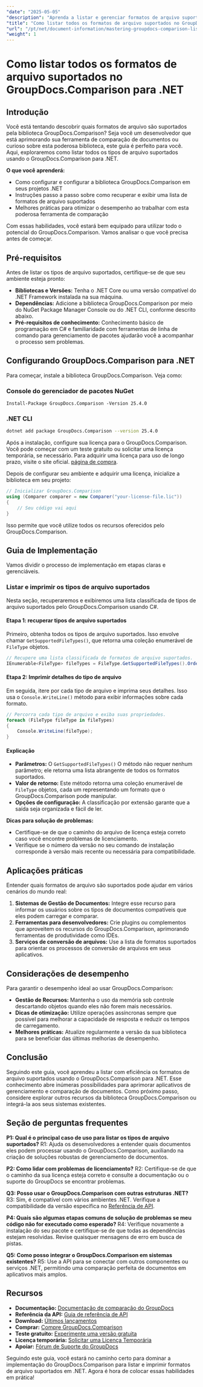 ```yaml
---
"date": "2025-05-05"
"description": "Aprenda a listar e gerenciar formatos de arquivo suportados usando o GroupDocs.Comparison para .NET. Um guia passo a passo para desenvolvedores."
"title": "Como listar todos os formatos de arquivo suportados no GroupDocs.Comparison para .NET"
"url": "/pt/net/document-information/mastering-groupdocs-comparison-list-supported-formats/"
"weight": 1
---
```


# Como listar todos os formatos de arquivo suportados no GroupDocs.Comparison para .NET

## Introdução

Você está tentando descobrir quais formatos de arquivo são suportados pela biblioteca GroupDocs.Comparison? Seja você um desenvolvedor que está aprimorando sua ferramenta de comparação de documentos ou curioso sobre esta poderosa biblioteca, este guia é perfeito para você. Aqui, exploraremos como listar todos os tipos de arquivo suportados usando o GroupDocs.Comparison para .NET.

**O que você aprenderá:**

- Como configurar e configurar a biblioteca GroupDocs.Comparison em seus projetos .NET
- Instruções passo a passo sobre como recuperar e exibir uma lista de formatos de arquivo suportados
- Melhores práticas para otimizar o desempenho ao trabalhar com esta poderosa ferramenta de comparação

Com essas habilidades, você estará bem equipado para utilizar todo o potencial do GroupDocs.Comparison. Vamos analisar o que você precisa antes de começar.

## Pré-requisitos

Antes de listar os tipos de arquivo suportados, certifique-se de que seu ambiente esteja pronto:
- **Bibliotecas e Versões:** Tenha o .NET Core ou uma versão compatível do .NET Framework instalada na sua máquina.
- **Dependências:** Adicione a biblioteca GroupDocs.Comparison por meio do NuGet Package Manager Console ou do .NET CLI, conforme descrito abaixo.
- **Pré-requisitos de conhecimento:** Conhecimento básico de programação em C# e familiaridade com ferramentas de linha de comando para gerenciamento de pacotes ajudarão você a acompanhar o processo sem problemas.

## Configurando GroupDocs.Comparison para .NET

Para começar, instale a biblioteca GroupDocs.Comparison. Veja como:

### Console do gerenciador de pacotes NuGet

```shell
Install-Package GroupDocs.Comparison -Version 25.4.0
```

### .NET CLI

```bash
dotnet add package GroupDocs.Comparison --version 25.4.0
```

Após a instalação, configure sua licença para o GroupDocs.Comparison. Você pode começar com um teste gratuito ou solicitar uma licença temporária, se necessário. Para adquirir uma licença para uso de longo prazo, visite o site oficial. [página de compra](https://purchase.groupdocs.com/buy).

Depois de configurar seu ambiente e adquirir uma licença, inicialize a biblioteca em seu projeto:

```csharp
// Inicializar GroupDocs.Comparison
using (Comparer comparer = new Comparer("your-license-file.lic"))
{
    // Seu código vai aqui
}
```

Isso permite que você utilize todos os recursos oferecidos pelo GroupDocs.Comparison.

## Guia de Implementação

Vamos dividir o processo de implementação em etapas claras e gerenciáveis.

### Listar e imprimir os tipos de arquivo suportados

Nesta seção, recuperaremos e exibiremos uma lista classificada de tipos de arquivo suportados pelo GroupDocs.Comparison usando C#.

#### Etapa 1: recuperar tipos de arquivo suportados

Primeiro, obtenha todos os tipos de arquivo suportados. Isso envolve chamar `GetSupportedFileTypes()`, que retorna uma coleção enumerável de `FileType` objetos.

```csharp
// Recupere uma lista classificada de formatos de arquivo suportados.
IEnumerable<FileType> fileTypes = FileType.GetSupportedFileTypes().OrderBy(fileType => fileType.Extension);
```

#### Etapa 2: Imprimir detalhes do tipo de arquivo

Em seguida, itere por cada tipo de arquivo e imprima seus detalhes. Isso usa o `Console.WriteLine()` método para exibir informações sobre cada formato.

```csharp
// Percorra cada tipo de arquivo e exiba suas propriedades.
foreach (FileType fileType in fileTypes)
{
    Console.WriteLine(fileType);
}
```

#### Explicação

- **Parâmetros:** O `GetSupportedFileTypes()` O método não requer nenhum parâmetro; ele retorna uma lista abrangente de todos os formatos suportados.
- **Valor de retorno:** Este método retorna uma coleção enumerável de `FileType` objetos, cada um representando um formato que o GroupDocs.Comparison pode manipular.
- **Opções de configuração:** A classificação por extensão garante que a saída seja organizada e fácil de ler.

**Dicas para solução de problemas:**
- Certifique-se de que o caminho do arquivo de licença esteja correto caso você encontre problemas de licenciamento.
- Verifique se o número da versão no seu comando de instalação corresponde à versão mais recente ou necessária para compatibilidade.

## Aplicações práticas

Entender quais formatos de arquivo são suportados pode ajudar em vários cenários do mundo real:

1. **Sistemas de Gestão de Documentos:** Integre esse recurso para informar os usuários sobre os tipos de documentos compatíveis que eles podem carregar e comparar.
2. **Ferramentas para desenvolvedores:** Crie plugins ou complementos que aproveitem os recursos do GroupDocs.Comparison, aprimorando ferramentas de produtividade como IDEs.
3. **Serviços de conversão de arquivos:** Use a lista de formatos suportados para orientar os processos de conversão de arquivos em seus aplicativos.

## Considerações de desempenho

Para garantir o desempenho ideal ao usar GroupDocs.Comparison:
- **Gestão de Recursos:** Mantenha o uso da memória sob controle descartando objetos quando eles não forem mais necessários.
- **Dicas de otimização:** Utilize operações assíncronas sempre que possível para melhorar a capacidade de resposta e reduzir os tempos de carregamento.
- **Melhores práticas:** Atualize regularmente a versão da sua biblioteca para se beneficiar das últimas melhorias de desempenho.

## Conclusão

Seguindo este guia, você aprendeu a listar com eficiência os formatos de arquivo suportados usando o GroupDocs.Comparison para .NET. Esse conhecimento abre inúmeras possibilidades para aprimorar aplicativos de gerenciamento e comparação de documentos. Como próximo passo, considere explorar outros recursos da biblioteca GroupDocs.Comparison ou integrá-la aos seus sistemas existentes.

## Seção de perguntas frequentes

**P1: Qual é o principal caso de uso para listar os tipos de arquivo suportados?**
R1: Ajuda os desenvolvedores a entender quais documentos eles podem processar usando o GroupDocs.Comparison, auxiliando na criação de soluções robustas de gerenciamento de documentos.

**P2: Como lidar com problemas de licenciamento?**
R2: Certifique-se de que o caminho da sua licença esteja correto e consulte a documentação ou o suporte do GroupDocs se encontrar problemas.

**Q3: Posso usar o GroupDocs.Comparison com outras estruturas .NET?**
R3: Sim, é compatível com vários ambientes .NET. Verifique a compatibilidade da versão específica no [Referência de API](https://reference.groupdocs.com/comparison/net/).

**P4: Quais são algumas etapas comuns de solução de problemas se meu código não for executado como esperado?**
R4: Verifique novamente a instalação do seu pacote e certifique-se de que todas as dependências estejam resolvidas. Revise quaisquer mensagens de erro em busca de pistas.

**Q5: Como posso integrar o GroupDocs.Comparison em sistemas existentes?**
R5: Use a API para se conectar com outros componentes ou serviços .NET, permitindo uma comparação perfeita de documentos em aplicativos mais amplos.

## Recursos

- **Documentação:** [Documentação de comparação do GroupDocs](https://docs.groupdocs.com/comparison/net/)
- **Referência da API:** [Guia de referência de API](https://reference.groupdocs.com/comparison/net/)
- **Download:** [Últimos lançamentos](https://releases.groupdocs.com/comparison/net/)
- **Comprar:** [Compre GroupDocs.Comparison](https://purchase.groupdocs.com/buy)
- **Teste gratuito:** [Experimente uma versão gratuita](https://releases.groupdocs.com/comparison/net/)
- **Licença temporária:** [Solicitar uma Licença Temporária](https://purchase.groupdocs.com/temporary-license/)
- **Apoiar:** [Fórum de Suporte do GroupDocs](https://forum.groupdocs.com/c/comparison/)

Seguindo este guia, você estará no caminho certo para dominar a implementação do GroupDocs.Comparison para listar e imprimir formatos de arquivo suportados em .NET. Agora é hora de colocar essas habilidades em prática!
